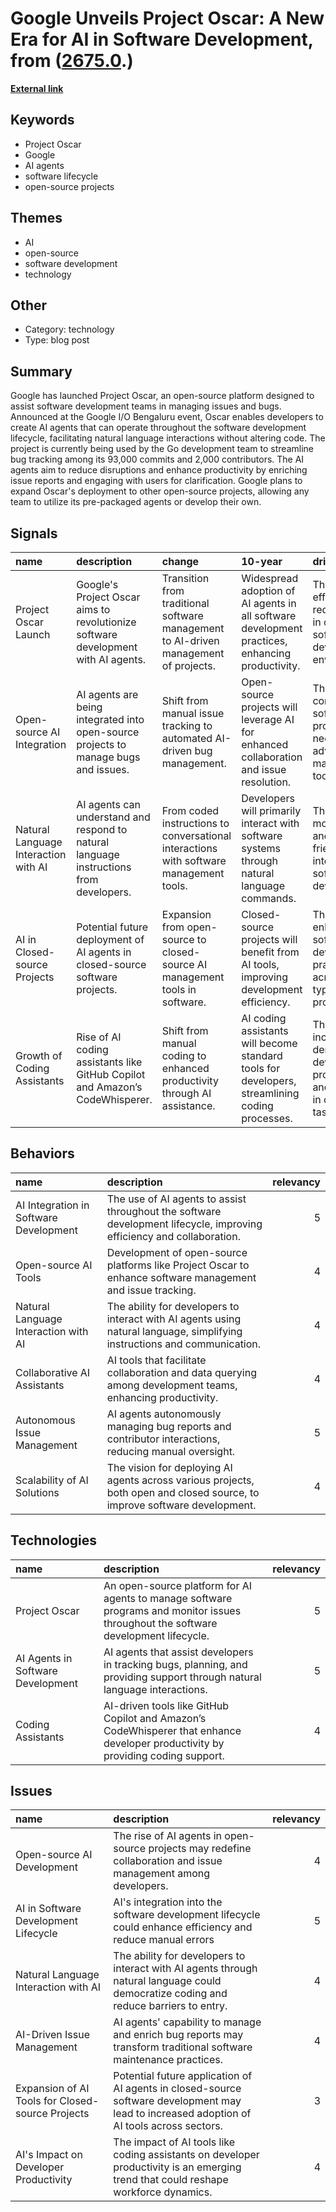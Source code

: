 # __Google Unveils Project Oscar: A New Era for AI in Software Development__, from ([2675.0](https://kghosh.substack.com/p/2675.0).)

__[External link](https://venturebeat.com/ai/google-brings-ai-agent-platform-project-oscar-open-source/)__



## Keywords

* Project Oscar
* Google
* AI agents
* software lifecycle
* open-source projects

## Themes

* AI
* open-source
* software development
* technology

## Other

* Category: technology
* Type: blog post

## Summary

Google has launched Project Oscar, an open-source platform designed to assist software development teams in managing issues and bugs. Announced at the Google I/O Bengaluru event, Oscar enables developers to create AI agents that can operate throughout the software development lifecycle, facilitating natural language interactions without altering code. The project is currently being used by the Go development team to streamline bug tracking among its 93,000 commits and 2,000 contributors. The AI agents aim to reduce disruptions and enhance productivity by enriching issue reports and engaging with users for clarification. Google plans to expand Oscar's deployment to other open-source projects, allowing any team to utilize its pre-packaged agents or develop their own.

## Signals

| name                                 | description                                                                            | change                                                                                 | 10-year                                                                                         | driving-force                                                                          |   relevancy |
|:-------------------------------------|:---------------------------------------------------------------------------------------|:---------------------------------------------------------------------------------------|:------------------------------------------------------------------------------------------------|:---------------------------------------------------------------------------------------|------------:|
| Project Oscar Launch                 | Google's Project Oscar aims to revolutionize software development with AI agents.      | Transition from traditional software management to AI-driven management of projects.   | Widespread adoption of AI agents in all software development practices, enhancing productivity. | The need for efficiency and reduced toil in complex software development environments. |           4 |
| Open-source AI Integration           | AI agents are being integrated into open-source projects to manage bugs and issues.    | Shift from manual issue tracking to automated AI-driven bug management.                | Open-source projects will leverage AI for enhanced collaboration and issue resolution.          | The growing complexity of software projects necessitating advanced management tools.   |           3 |
| Natural Language Interaction with AI | AI agents can understand and respond to natural language instructions from developers. | From coded instructions to conversational interactions with software management tools. | Developers will primarily interact with software systems through natural language commands.     | The push for more intuitive and user-friendly interfaces in software development.      |           5 |
| AI in Closed-source Projects         | Potential future deployment of AI agents in closed-source software projects.           | Expansion from open-source to closed-source AI management tools in software.           | Closed-source projects will benefit from AI tools, improving development efficiency.            | The desire to enhance software development practices across all types of projects.     |           3 |
| Growth of Coding Assistants          | Rise of AI coding assistants like GitHub Copilot and Amazon’s CodeWhisperer.           | Shift from manual coding to enhanced productivity through AI assistance.               | AI coding assistants will become standard tools for developers, streamlining coding processes.  | The increasing demand for developer productivity and efficiency in coding tasks.       |           4 |

## Behaviors

| name                                   | description                                                                                                               |   relevancy |
|:---------------------------------------|:--------------------------------------------------------------------------------------------------------------------------|------------:|
| AI Integration in Software Development | The use of AI agents to assist throughout the software development lifecycle, improving efficiency and collaboration.     |           5 |
| Open-source AI Tools                   | Development of open-source platforms like Project Oscar to enhance software management and issue tracking.                |           4 |
| Natural Language Interaction with AI   | The ability for developers to interact with AI agents using natural language, simplifying instructions and communication. |           4 |
| Collaborative AI Assistants            | AI tools that facilitate collaboration and data querying among development teams, enhancing productivity.                 |           4 |
| Autonomous Issue Management            | AI agents autonomously managing bug reports and contributor interactions, reducing manual oversight.                      |           5 |
| Scalability of AI Solutions            | The vision for deploying AI agents across various projects, both open and closed source, to improve software development. |           4 |

## Technologies

| name                              | description                                                                                                                         |   relevancy |
|:----------------------------------|:------------------------------------------------------------------------------------------------------------------------------------|------------:|
| Project Oscar                     | An open-source platform for AI agents to manage software programs and monitor issues throughout the software development lifecycle. |           5 |
| AI Agents in Software Development | AI agents that assist developers in tracking bugs, planning, and providing support through natural language interactions.           |           5 |
| Coding Assistants                 | AI-driven tools like GitHub Copilot and Amazon’s CodeWhisperer that enhance developer productivity by providing coding support.     |           4 |

## Issues

| name                                             | description                                                                                                                                |   relevancy |
|:-------------------------------------------------|:-------------------------------------------------------------------------------------------------------------------------------------------|------------:|
| Open-source AI Development                       | The rise of AI agents in open-source projects may redefine collaboration and issue management among developers.                            |           4 |
| AI in Software Development Lifecycle             | AI's integration into the software development lifecycle could enhance efficiency and reduce manual errors                                 |           5 |
| Natural Language Interaction with AI             | The ability for developers to interact with AI agents through natural language could democratize coding and reduce barriers to entry.      |           4 |
| AI-Driven Issue Management                       | AI agents' capability to manage and enrich bug reports may transform traditional software maintenance practices.                           |           4 |
| Expansion of AI Tools for Closed-source Projects | Potential future application of AI agents in closed-source software development may lead to increased adoption of AI tools across sectors. |           3 |
| AI's Impact on Developer Productivity            | The impact of AI tools like coding assistants on developer productivity is an emerging trend that could reshape workforce dynamics.        |           4 |